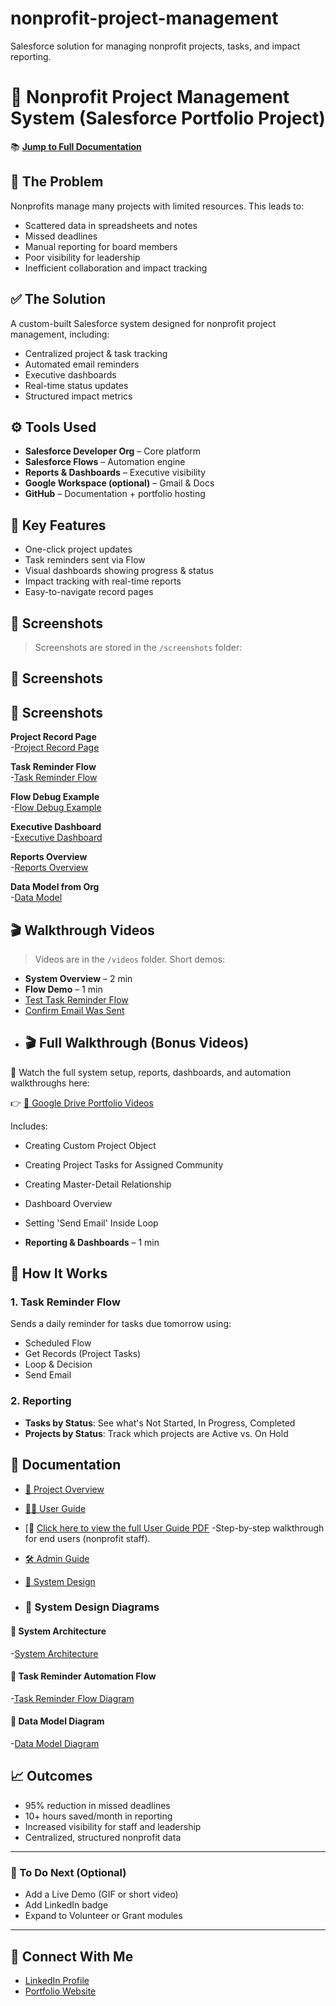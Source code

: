# nonprofit-project-management
Salesforce solution for managing nonprofit projects, tasks, and impact reporting.
# 🎯 Nonprofit Project Management System (Salesforce Portfolio Project)

📚 [**Jump to Full Documentation**](#-documentation)

## 🚨 The Problem
Nonprofits manage many projects with limited resources. This leads to:
- Scattered data in spreadsheets and notes
- Missed deadlines
- Manual reporting for board members
- Poor visibility for leadership
- Inefficient collaboration and impact tracking

## ✅ The Solution
A custom-built Salesforce system designed for nonprofit project management, including:
- Centralized project & task tracking
- Automated email reminders
- Executive dashboards
- Real-time status updates
- Structured impact metrics

## ⚙️ Tools Used
- **Salesforce Developer Org** – Core platform
- **Salesforce Flows** – Automation engine
- **Reports & Dashboards** – Executive visibility
- **Google Workspace (optional)** – Gmail & Docs
- **GitHub** – Documentation + portfolio hosting

## 🧠 Key Features
- One-click project updates
- Task reminders sent via Flow
- Visual dashboards showing progress & status
- Impact tracking with real-time reports
- Easy-to-navigate record pages

## 📸 Screenshots
> Screenshots are stored in the `/screenshots` folder:

## 📸 Screenshots

## 📸 Screenshots

**Project Record Page**  
-[Project Record Page](screenshots/Project_Record_Page.png)

**Task Reminder Flow**  
-[Task Reminder Flow](screenshots/Task_Reminder_Flow.png)

**Flow Debug Example**  
-[Flow Debug Example](screenshots/Task_Reminder_debug.png)

**Executive Dashboard**  
-[Executive Dashboard](screenshots/Executive_Dashboard.png)

**Reports Overview**  
-[Reports Overview](screenshots/Reports_Overview.png)

**Data Model from Org**  
-[Data Model](screenshots/Object_Model.png)



## 🎬 Walkthrough Videos
> Videos are in the `/videos` folder. Short demos:
- **System Overview** – 2 min
- **Flow Demo** – 1 min
- [Test Task Reminder Flow](videos/Test_Flow.mp4)
- [Confirm Email Was Sent](videos/confirm_email_sent_flow.mp4)
- ## 🎬 Full Walkthrough (Bonus Videos)

📁 Watch the full system setup, reports, dashboards, and automation walkthroughs here:

👉 [📂 Google Drive Portfolio Videos](https://drive.google.com/file/d/1n1a-VrBteDax7GtlVHdMBpegfIK_jjia/view?usp=sharing)

Includes:
- Creating Custom Project Object
- Creating Project Tasks for Assigned Community
- Creating Master-Detail Relationship
- Dashboard Overview
- Setting 'Send Email' Inside Loop

- **Reporting & Dashboards** – 1 min

## 📝 How It Works
### 1. Task Reminder Flow
Sends a daily reminder for tasks due tomorrow using:
- Scheduled Flow
- Get Records (Project Tasks)
- Loop & Decision
- Send Email

### 2. Reporting
- **Tasks by Status**: See what's Not Started, In Progress, Completed
- **Projects by Status**: Track which projects are Active vs. On Hold

## 🧾 Documentation

- [🧭 Project Overview](docs/Project_Overview.md)
- [🧑‍💻 User Guide](docs/User_Guide.md)
- [📘 [Click here to view the full User Guide PDF](docs/Full_User_Guide.pdf) -Step-by-step walkthrough for end users
  (nonprofit staff).
- [🛠️ Admin Guide](docs/Admin_Guide.md)
- [🧩 System Design](docs/System_Design.md)

- ### 🧠 System Design Diagrams

#### 🔧 System Architecture
-[System Architecture](docs/System_Architecture.png)


#### 🔁 Task Reminder Automation Flow
-[Task Reminder Flow Diagram](docs/Task_Reminder_Flow_Diagram.png)


#### 🧩 Data Model Diagram
-[Data Model Diagram](docs/Data_Model_Diagram.png)




## 📈 Outcomes
- 95% reduction in missed deadlines
- 10+ hours saved/month in reporting
- Increased visibility for staff and leadership
- Centralized, structured nonprofit data

---

### 📌 To Do Next (Optional)
- Add a Live Demo (GIF or short video)
- Add LinkedIn badge
- Expand to Volunteer or Grant modules

---

## 🔗 Connect With Me
- [LinkedIn Profile](https://www.linkedin.com/in/YOUR-USERNAME)
- [Portfolio Website](https://yourdomain.com)


